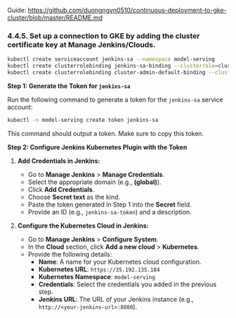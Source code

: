 Guide: https://github.com/duongngyn0510/continuous-deployment-to-gke-cluster/blob/master/README.md

### 4.4.5. Set up a connection to GKE by adding the cluster certificate key at Manage Jenkins/Clouds.

```sh
kubectl create serviceaccount jenkins-sa --namespace model-serving
kubectl create clusterrolebinding jenkins-sa-binding --clusterrole=cluster-admin --serviceaccount=model-serving:jenkins-sa 
kubectl create clusterrolebinding cluster-admin-default-binding --clusterrole=cluster-admin --user=system:serviceaccount:model-serving:default
```

**Step 1: Generate the Token for `jenkins-sa`**

Run the following command to generate a token for the `jenkins-sa` service account:
```sh
kubectl -n model-serving create token jenkins-sa
```
This command should output a token. Make sure to copy this token.

**Step 2: Configure Jenkins Kubernetes Plugin with the Token**

1. **Add Credentials in Jenkins:**
   - Go to **Manage Jenkins** > **Manage Credentials**.
   - Select the appropriate domain (e.g., **(global)**).
   - Click **Add Credentials**.
   - Choose **Secret text** as the kind.
   - Paste the token generated in Step 1 into the **Secret** field.
   - Provide an ID (e.g., `jenkins-sa-token`) and a description.

2. **Configure the Kubernetes Cloud in Jenkins:**
   - Go to **Manage Jenkins** > **Configure System**.
   - In the **Cloud** section, click **Add a new cloud** > **Kubernetes**.
   - Provide the following details:
     - **Name**: A name for your Kubernetes cloud configuration.
     - **Kubernetes URL**: `https://35.192.135.184`
     - **Kubernetes Namespace**: `model-serving`
     - **Credentials**: Select the credentials you added in the previous step.
     - **Jenkins URL**: The URL of your Jenkins instance (e.g., `http://<your-jenkins-url>:8080`).



